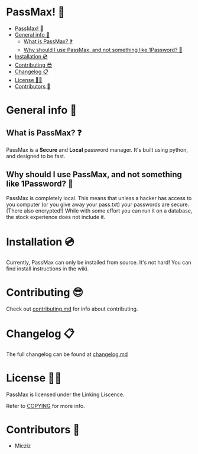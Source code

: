 # PassMax! 🔑

- [PassMax! 🔑](#passmax-)
- [General info 📖](#general-info-)
  - [What is PassMax? ❓](#what-is-passmax-)
  - [Why should I use PassMax, and not something like 1Password? 🙋](#why-should-i-use-passmax-and-not-something-like-1password-)
- [Installation 💿](#installation-)
- [Contributing 😎](#contributing-)
- [Changelog 📋](#changelog-)
- [License 👨‍⚖️](#license-️)
- [Contributors 🧾](#contributors-)

# General info 📖

## What is PassMax? ❓

PassMax is a **Secure** and **Local** password manager. It's built using python, and designed to be fast.

## Why should I use PassMax, and not something like 1Password? 🙋

PassMax is completely local. This means that unless a hacker has access to you computer (or you give away your pass.txt) your passwords are secure. (There also encrypted!) While with some effort you can run it on a database, the stock experience does not include it. 

# Installation 💿

Currently, PassMax can only be installed from source. It's not hard! You can find install instructions in the wiki.

# Contributing 😎

Check out [contributing.md](contributing.md) for info about contributing.

# Changelog 📋

The full changelog can be found at [changelog.md](changelog.md)

# License 👨‍⚖️

PassMax is licensed under the Linking Liscence.

Refer to [COPYING](COPYING) for more info.

# Contributors 🧾

- Micziz